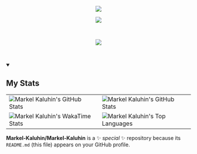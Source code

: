 <p align="center">
    <img src="https://readme-typing-svg.demolab.com?font=Ubuntu+Mono&size=21&pause=0&color=A1CA40&center=true&vCenter=true&repeat=false&width=435&lines=Markel+Kaluhin"/>
<p>
<p align="center">
    <img src="https://readme-typing-svg.demolab.com?font=Ubuntu+Mono&size=21&pause=1000&color=A1CA40&center=true&vCenter=true&width=435&lines=12%2B+years+in+Software+Engineering;Full-stack+Development;Architectural+and+Infrastructure+Design;DevOps%2C+CI%2FCD%2C+DBA"/>
<p>

<br/>

<p align="center">
    <img src="https://wakatime.com/badge/user/5a7d5b04-7687-4a4f-91a4-d662e0063fbd.svg"/>
<p>

<br/>

<details open>
    <summary><h2>My Stats</h2></summary>

<table>
    <tr>
        <td>
            <img src="http://github-readme-streak-stats.herokuapp.com?user=Markel-Kaluhin&theme=merko&date_format=j%2Fn%5B%2FY%5D" alt="Markel Kaluhin's GitHub Stats"/>
        </td>
        <td>
            <img src="https://github-readme-stats.vercel.app/api?username=Markel-Kaluhin&show_icons=true&theme=merko&rank_icon=github" alt="Markel Kaluhin's GitHub Stats"/>
        </td>
    </tr>
    <tr>
        <td>
            <img src="https://github-readme-stats.vercel.app/api/wakatime?username=Merkamponius&theme=merko" alt="Markel Kaluhin's WakaTime Stats"/>
        </td>
        <td>
            <img src="https://github-readme-stats.vercel.app/api/top-langs/?username=Markel-Kaluhin&langs_count=20&layout=compact&theme=merko" alt="Markel Kaluhin's Top Languages"/>
        </td>
    </tr>
</table>
</details>

**Markel-Kaluhin/Markel-Kaluhin** is a ✨ _special_ ✨ repository because its `README.md` (this file) appears on your GitHub profile.

[//]: # (Here are some ideas to get you started:)

[//]: # ()
[//]: # (- 🔭 I’m currently working on ...)

[//]: # (- 🌱 I’m currently learning ...)

[//]: # (- 👯 I’m looking to collaborate on ...)

[//]: # (- 🤔 I’m looking for help with ...)

[//]: # (- 💬 Ask me about ...)

[//]: # (- 📫 How to reach me: ...)

[//]: # (- 😄 Pronouns: ...)

[//]: # (- ⚡ Fun fact: ...)

<!--START_SECTION:waka-->
<!--END_SECTION:waka-->
